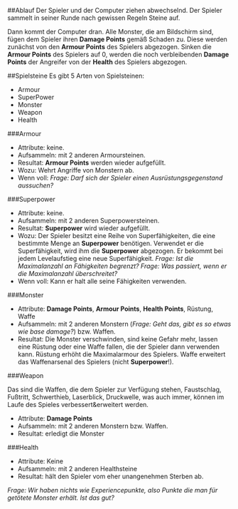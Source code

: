 ##Ablauf
Der Spieler und der Computer ziehen abwechselnd. Der Spieler sammelt in seiner Runde nach gewissen Regeln Steine auf. 

Dann kommt der Computer dran. Alle Monster, die am Bildschirm sind, fügen dem Spieler ihren **Damage Points** gemäß Schaden zu. Diese werden zunächst von den **Armour Points** des Spielers abgezogen. Sinken die **Armour Points** des Spielers auf 0, werden die noch verbleibenden **Damage Points** der Angreifer von der **Health** des Spielers abgezogen.

##Spielsteine
Es gibt 5 Arten von Spielsteinen:

* Armour
* SuperPower
* Monster
* Weapon
* Health

###Armour

* Attribute: keine.
* Aufsammeln: mit 2 anderen Armoursteinen.
* Resultat: **Armour Points** werden wieder aufgefüllt.
* Wozu: Wehrt Angriffe von Monstern ab.
* Wenn voll: *Frage: Darf sich der Spieler einen Ausrüstungsgegenstand aussuchen?*

###Superpower

* Attribute: keine.
* Aufsammeln: mit 2 anderen Superpowersteinen.
* Resultat: **Superpower** wird wieder aufgefüllt. 
* Wozu: Der Spieler besitzt eine Reihe von Superfähigkeiten, die eine bestimmte Menge an **Superpower** benötigen. Verwendet er die Superfähigkeit, wird ihm die **Superpower** abgezogen. Er bekommt bei jedem Levelaufstieg eine neue Superfähigkeit. *Frage: Ist die Maximalanzahl an Fähigkeiten begrenzt? Frage: Was passiert, wenn er die Maximalanzahl überschreitet?*
* Wenn voll: Kann er halt alle seine Fähigkeiten verwenden.

###Monster

* Attribute: **Damage Points**, **Armour Points**, **Health Points**, Rüstung, Waffe
* Aufsammeln: mit 2 anderen Monstern (*Frage: Geht das, gibt es so etwas wie base damage?*) bzw. Waffen.
* Resultat: Die Monster verschwinden, sind keine Gefahr mehr, lassen eine Rüstung oder eine Waffe fallen, die der Spieler dann verwenden kann. Rüstung erhöht die Maximalarmour des Spielers. Waffe erweitert das Waffenarsenal des Spielers (nicht **Superpower**!).

###Weapon

Das sind die Waffen, die dem Spieler zur Verfügung stehen, Faustschlag, Fußtritt, Schwerthieb, Laserblick, Druckwelle, was auch immer, können im Laufe des Spieles verbessert&erweitert werden.

* Attribute: **Damage Points**
* Aufsammeln: mit 2 anderen Monstern bzw. Waffen.
* Resultat: erledigt die Monster

###Health

* Attribute: Keine
* Aufsammeln: mit 2 anderen Healthsteine
* Resultat: hält den Spieler vom eher unangenehmen Sterben ab.

*Frage: Wir haben nichts wie Experiencepunkte, also Punkte die man für getötete Monster erhält. Ist das gut?*